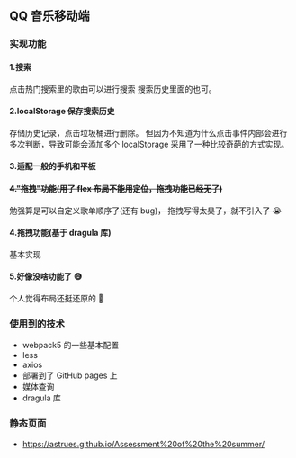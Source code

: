 ## QQ 音乐移动端

### 实现功能

#### 1.搜索

点击热门搜索里的歌曲可以进行搜索
搜索历史里面的也可。

#### 2.localStorage 保存搜索历史

存储历史记录，点击垃圾桶进行删除。
但因为不知道为什么点击事件内部会进行多次判断，导致可能会添加多个 localStorage
采用了一种比较奇葩的方式实现。

#### 3.适配一般的手机和平板

#### ~~4."拖拽"功能(用了 flex 布局不能用定位，拖拽功能已经无了)~~

~~勉强算是可以自定义歌单顺序了(还有 bug)，
拖拽写得太臭了，就不引入了 😭~~

#### 4.拖拽功能(基于 dragula 库)

基本实现

#### 5.好像没啥功能了 😅

个人觉得布局还挺还原的 👀

### 使用到的技术

- webpack5 的一些基本配置
- less
- axios
- 部署到了 GitHub pages 上
- 媒体查询
- dragula 库

### 静态页面

- https://astrues.github.io/Assessment%20of%20the%20summer/
